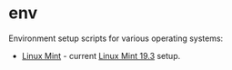 # env
Environment setup scripts for various operating systems:
- [Linux Mint](linux-mint.sh) - current [Linux Mint 19.3](https://linuxmint.com/edition.php?id=274) setup.
